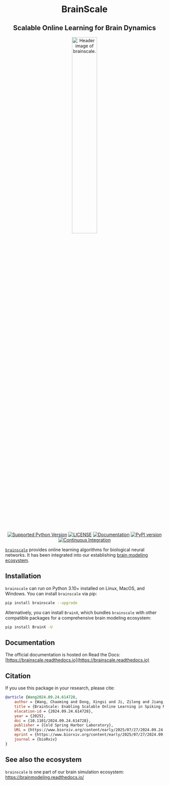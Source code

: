 <h1 align="center">BrainScale</h1>
<h2 align="center">Scalable Online Learning for Brain Dynamics</h2>

<p align="center">
  	<img alt="Header image of brainscale." src="https://raw.githubusercontent.com/chaobrain/brainscale/main/docs/_static/brainscale.png" width=40%>
</p>

<p align="center">
	<a href="https://pypi.org/project/brainscale/"><img alt="Supported Python Version" src="https://img.shields.io/pypi/pyversions/brainscale"></a>
	<a href="https://github.com/chaobrain/brainscale/blob/main/LICENSE"><img alt="LICENSE" src="https://img.shields.io/badge/License-Apache%202.0-blue.svg"></a>
  	<a href="https://brainscale.readthedocs.io/?badge=latest"><img alt="Documentation" src="https://readthedocs.org/projects/brainscale/badge/?version=latest"></a>
  	<a href="https://badge.fury.io/py/brainscale"><img alt="PyPI version" src="https://badge.fury.io/py/brainscale.svg"></a>
    <a href="https://github.com/chaobrain/brainscale/actions/workflows/CI.yml"><img alt="Continuous Integration" src="https://github.com/chaobrain/brainscale/actions/workflows/CI.yml/badge.svg"></a>
</p>

[``brainscale``](https://github.com/chaobrain/brainscale) provides online learning algorithms for biological neural networks.
It has been integrated into our establishing [brain modeling ecosystem](https://brainmodeling.readthedocs.io/).

## Installation

``brainscale`` can run on Python 3.10+ installed on Linux, MacOS, and Windows. You can install ``brainscale`` via pip:

```bash
pip install brainscale --upgrade
```

Alternatively, you can install `BrainX`, which bundles `brainscale` with other compatible packages for a comprehensive brain modeling ecosystem:

```bash
pip install BrainX -U
```

## Documentation

The official documentation is hosted on Read the Docs: [https://brainscale.readthedocs.io](https://brainscale.readthedocs.io)

## Citation

If you use this package in your research, please cite:

```bibtex
@article {Wang2024.09.24.614728,
	author = {Wang, Chaoming and Dong, Xingsi and Ji, Zilong and Jiang, Jiedong and Liu, Xiao and Wu, Si},
	title = {BrainScale: Enabling Scalable Online Learning in Spiking Neural Networks},
	elocation-id = {2024.09.24.614728},
	year = {2025},
	doi = {10.1101/2024.09.24.614728},
	publisher = {Cold Spring Harbor Laboratory},
	URL = {https://www.biorxiv.org/content/early/2025/07/27/2024.09.24.614728},
	eprint = {https://www.biorxiv.org/content/early/2025/07/27/2024.09.24.614728.full.pdf},
	journal = {bioRxiv}
}
```

## See also the ecosystem

``brainscale`` is one part of our brain simulation ecosystem: https://brainmodeling.readthedocs.io/
